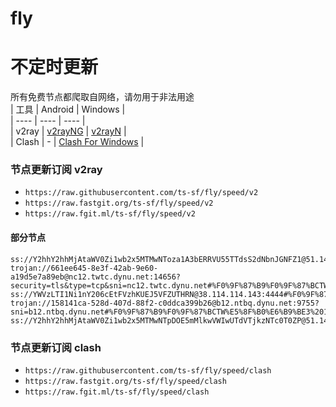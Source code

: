 # fly
# 不定时更新
所有免费节点都爬取自网络，请勿用于非法用途  
|  工具  | Android  | Windows  |  
|  ----  | ----   | ----  |  
| v2ray  | [v2rayNG](https://github.com/2dust/v2rayNG/releases) | [v2rayN](https://github.com/2dust/v2rayN/releases) |  
| Clash  | - | [Clash For Windows](https://github.com/2dust/clashN/releases) | 
  
### 节点更新订阅  v2ray
- `https://raw.githubusercontent.com/ts-sf/fly/speed/v2`  
- `https://raw.fastgit.org/ts-sf/fly/speed/v2`  
- `https://raw.fgit.ml/ts-sf/fly/speed/v2`  
#### 部分节点  
``` 
ss://Y2hhY2hhMjAtaWV0Zi1wb2x5MTMwNToza1A3bERRVU55TTdsS2dNbnJGNFZ1@51.145.112.84:34529#%F0%9F%87%AC%F0%9F%87%A7GB%E8%8B%B1%E5%9B%BD%2014.6MB%2Fs
trojan://661ee645-8e3f-42ab-9e60-a19d5e7a89eb@nc12.twtc.dynu.net:14656?security=tls&type=tcp&sni=nc12.twtc.dynu.net#%F0%9F%87%B9%F0%9F%87%BCTW%E5%8F%B0%E6%B9%BE2%20408.9KB%2Fs
ss://YWVzLTI1Ni1nY206cEtFVzhKUEJ5VFZUTHRN@38.114.114.143:4444#%F0%9F%87%BA%F0%9F%87%B8US%E7%BE%8E%E5%9B%BD8%201.9MB%2Fs
trojan://158141ca-528d-407d-88f2-c0ddca399b26@b12.ntbq.dynu.net:9755?sni=b12.ntbq.dynu.net#%F0%9F%87%B9%F0%9F%87%BCTW%E5%8F%B0%E6%B9%BE3%201.4MB%2Fs
ss://Y2hhY2hhMjAtaWV0Zi1wb2x5MTMwNTpDOE5mMlkwVWIwUTdVTjkzNTc0T0ZP@51.145.115.150:46961#%F0%9F%87%AC%F0%9F%87%A7GB%E8%8B%B1%E5%9B%BD2%20970.4KB%2Fs
```
### 节点更新订阅  clash
- `https://raw.githubusercontent.com/ts-sf/fly/speed/clash`  
- `https://raw.fastgit.org/ts-sf/fly/speed/clash`  
- `https://raw.fgit.ml/ts-sf/fly/speed/clash`  


